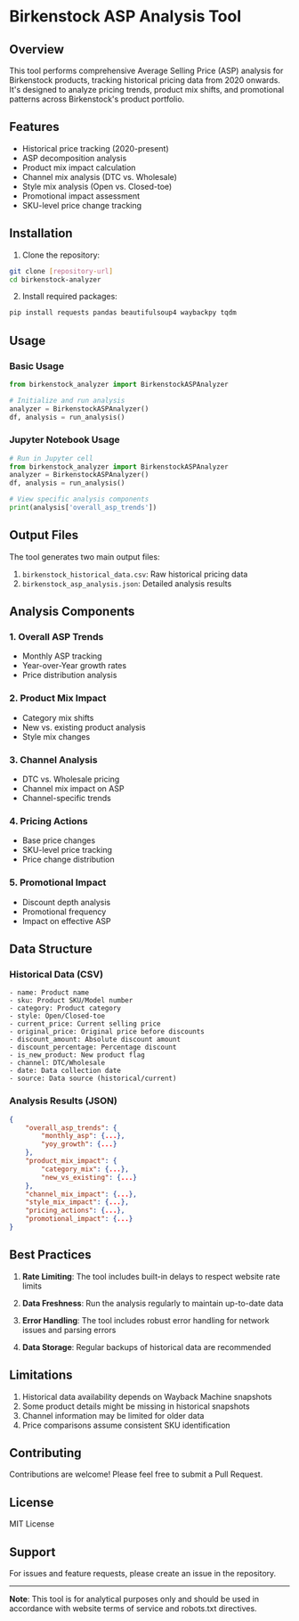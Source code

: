 # Birkenstock ASP Analysis Tool

## Overview
This tool performs comprehensive Average Selling Price (ASP) analysis for Birkenstock products, tracking historical pricing data from 2020 onwards. It's designed to analyze pricing trends, product mix shifts, and promotional patterns across Birkenstock's product portfolio.

## Features
- Historical price tracking (2020-present)
- ASP decomposition analysis
- Product mix impact calculation
- Channel mix analysis (DTC vs. Wholesale)
- Style mix analysis (Open vs. Closed-toe)
- Promotional impact assessment
- SKU-level price change tracking

## Installation

1. Clone the repository:
```bash
git clone [repository-url]
cd birkenstock-analyzer
```

2. Install required packages:
```bash
pip install requests pandas beautifulsoup4 waybackpy tqdm
```

## Usage

### Basic Usage
```python
from birkenstock_analyzer import BirkenstockASPAnalyzer

# Initialize and run analysis
analyzer = BirkenstockASPAnalyzer()
df, analysis = run_analysis()
```

### Jupyter Notebook Usage
```python
# Run in Jupyter cell
from birkenstock_analyzer import BirkenstockASPAnalyzer
analyzer = BirkenstockASPAnalyzer()
df, analysis = run_analysis()

# View specific analysis components
print(analysis['overall_asp_trends'])
```

## Output Files
The tool generates two main output files:
1. `birkenstock_historical_data.csv`: Raw historical pricing data
2. `birkenstock_asp_analysis.json`: Detailed analysis results

## Analysis Components

### 1. Overall ASP Trends
- Monthly ASP tracking
- Year-over-Year growth rates
- Price distribution analysis

### 2. Product Mix Impact
- Category mix shifts
- New vs. existing product analysis
- Style mix changes

### 3. Channel Analysis
- DTC vs. Wholesale pricing
- Channel mix impact on ASP
- Channel-specific trends

### 4. Pricing Actions
- Base price changes
- SKU-level price tracking
- Price change distribution

### 5. Promotional Impact
- Discount depth analysis
- Promotional frequency
- Impact on effective ASP

## Data Structure

### Historical Data (CSV)
```
- name: Product name
- sku: Product SKU/Model number
- category: Product category
- style: Open/Closed-toe
- current_price: Current selling price
- original_price: Original price before discounts
- discount_amount: Absolute discount amount
- discount_percentage: Percentage discount
- is_new_product: New product flag
- channel: DTC/Wholesale
- date: Data collection date
- source: Data source (historical/current)
```

### Analysis Results (JSON)
```json
{
    "overall_asp_trends": {
        "monthly_asp": {...},
        "yoy_growth": {...}
    },
    "product_mix_impact": {
        "category_mix": {...},
        "new_vs_existing": {...}
    },
    "channel_mix_impact": {...},
    "style_mix_impact": {...},
    "pricing_actions": {...},
    "promotional_impact": {...}
}
```

## Best Practices

1. **Rate Limiting**: The tool includes built-in delays to respect website rate limits

2. **Data Freshness**: Run the analysis regularly to maintain up-to-date data

3. **Error Handling**: The tool includes robust error handling for network issues and parsing errors

4. **Data Storage**: Regular backups of historical data are recommended

## Limitations

1. Historical data availability depends on Wayback Machine snapshots
2. Some product details might be missing in historical snapshots
3. Channel information may be limited for older data
4. Price comparisons assume consistent SKU identification

## Contributing
Contributions are welcome! Please feel free to submit a Pull Request.

## License
MIT License

## Support
For issues and feature requests, please create an issue in the repository.

---

**Note**: This tool is for analytical purposes only and should be used in accordance with website terms of service and robots.txt directives.
